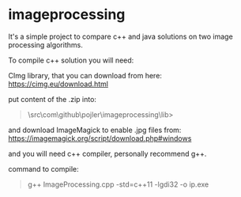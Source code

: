 # imageprocessing

It's a simple project to compare c++ and java solutions on two image processing algorithms.

To compile c++ solution you will need:

CImg library, that you can download from here:
https://cimg.eu/download.html

put content of the .zip into:
> \src\com\github\pojler\imageprocessing\lib>

and download ImageMagick to enable .jpg files from:
https://imagemagick.org/script/download.php#windows

and you will need c++ compiler, personally recommend g++.

command to compile:
>  g++ ImageProcessing.cpp -std=c++11  -lgdi32 -o ip.exe
